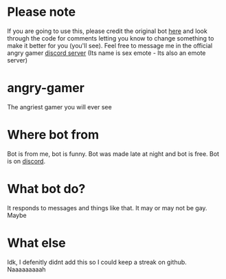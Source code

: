 # Please note
If you are going to use this, please credit the original bot <a href="https://top.gg/bot/766970426231881778">here</a> and look through the code for comments letting you know to change something to make it better for you (you'll see). Feel free to message me in the official angry gamer <a href="https://julians.work/cum">discord server</a> (Its name is sex emote - Its also an emote server)

# angry-gamer
The angriest gamer you will ever see

# Where bot from
Bot is from me, bot is funny. Bot was made late at night and bot is free. Bot is on <a href="https://top.gg/bot/766970426231881778">discord</a>.

# What bot do?
It responds to messages and things like that. It may or may not be gay. Maybe

# What else
Idk, I defenitly didnt add this so I could keep a streak on github. Naaaaaaaaah
